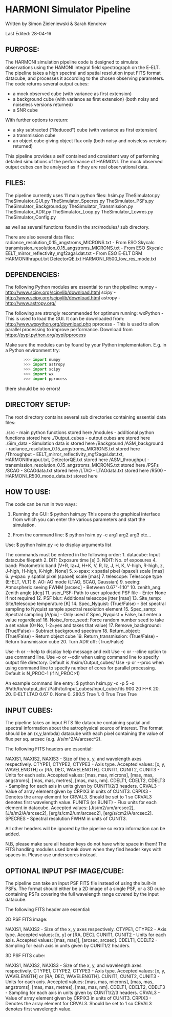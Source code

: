 # HARMONI Simulator Pipeline

Written by Simon Zieleniewski & Sarah Kendrew

Last Edited: 28-04-16


## PURPOSE:

The HARMONI simulation pipeline code is designed to simulate observations using the HAMONI integral field spectrograph on the E-ELT. The pipeline takes a high spectral and spatial resolution input FITS format datacube, and processes it according to the chosen observing parameters. The code returns several output cubes:
 - a mock observed cube (with variance as first extension)
 - a background cube (with variance as first extension) (both noisy and noiseless versions returned)
 - a SNR cube

With further options to return:
 - a sky subtracted ("Reduced") cube (with variance as first extension)
 - a transmission cube
 - an object cube giving object flux only (both noisy and noiseless versions returned)

This pipeline provides a self contained and consistent way of performing detailed simulations of the performance of HARMONI. The mock observed output cubes can be analysed as if they are real observational data.


## FILES:

The pipeline currently uses 11 main python files:
hsim.py
TheSimulator.py
TheSimulator_GUI.py
TheSimulator_Specres.py
TheSimulator_PSFs.py
TheSimulator_Background.py
TheSimulator_Transmission.py
TheSimulator_ADR.py
TheSimulator_Loop.py
TheSimulator_Lowres.py
TheSimulator_Config.py

as well as several functions found in the src/modules/ sub directory.

There are also several data files:
radiance_resolution_0.15_angstroms_MICRONS.txt - From ESO Skycalc
transmission_resolution_0.15_angstroms_MICRONS.txt - From ESO Skycalc
EELT_mirror_reflectivity_mgf2agal.dat.txt - From ESO E-ELT DRM
HARMONIthruput.txt
DetectorQE.txt
HARMONI_R500_low_res_mode.txt


## DEPENDENCIES:

The following Python modules are essential to run the pipeline:
numpy - http://www.scipy.org/scipylib/download.html
scipy - http://www.scipy.org/scipylib/download.html
astropy - http://www.astropy.org/

The following are strongly recommended for optimum running:
wxPython - This is used to load the GUI. It can be downloaded from: http://www.wxpython.org/download.php
pprocess - This is used to allow parallel processing to improve performance. Download from https://pypi.python.org/pypi/pprocess


Make sure the modules can by found by your Python implementation. E.g. in a Python environment try:
```python
        >>> import numpy
        >>> import astropy
        >>> import scipy
        >>> import wx
        >>> import pprocess
```

there should be no errors!


## DIRECTORY SETUP:

The root directory contains several sub directories containing essential data files:

./src - main python functions stored here
     /modules - additional python functions stored here
./Output_cubes - output cubes are stored here
./Sim_data - Simulation data is stored here
	  /Background
		     /ASM_background - radiance_resolution_0.15_angstroms_MICRONS.txt stored here
	  /Throughput - EELT_mirror_reflectivity_mgf2agal.dat.txt, HARMONIthruput.txt, DetectorQE.txt stored here
		     /ASM_throughput - transmission_resolution_0.15_angstroms_MICRONS.txt stored here
	  /PSFs
	       /SCAO - SCAOdata.txt stored here
	       /LTAO - LTAOdata.txt stored here
          /R500 - HARMONI_R500_mode_data.txt stored here


## HOW TO USE:

The code can be run in two ways:

1. Running the GUI:
$ python hsim.py
This opens the graphical interface from which you can enter the various parameters and start the simulation.

2. From the command line:
$ python hsim.py -c arg1 arg2 arg3 etc…

Use:
$ python hsim.py -c
to display arguments list
	
The commands must be entered in the following order:
        1. datacube: Input datacube filepath
        2. DIT: Exposure time [s]
        3. NDIT: No. of exposures
        4. band: Photometric band [V+R, Iz+J, H+K, V, R, Iz, J, H, K, V-high, R-high, z, J-high, H-high, K-high, None]
        5. x-spax: x spatial pixel (spaxel) scale [mas]
        6. y-spax: y spatial pixel (spaxel) scale [mas]
	7. telescope: Telescope type (E-ELT, VLT)
	8. AO: AO mode (LTAO, SCAO, Gaussian)
        9. seeing: Atmospheric seeing FWHM [arcsec] - Between 0.67"-1.10"
        10. zenith_ang: Zenith angle [deg]
        11. user_PSF: Path to user uploaded PSF file - Enter None if not required
        12. PSF blur: Additional telescope jitter [mas]
        13. Site_temp: Site/telescope temperature [K]
        14. Spec_Nyquist: (True/False) - Set spectral sampling to Nyquist sample spectral resolution element
        15. Spec_samp: Spectral sampling [A/pix] - Only used if Spec_Nyquist = False, but enter a value regardless!
        16. Noise_force_seed: Force random number seed to take a set value (0=No, 1-2=yes and takes that value)
        17. Remove_background: (True/False) - Subtract background spectrum
	18. Return_object: (True/False) - Return object cube
	19. Return_transmission: (True/False) - Return transmission cube
	20. Turn ADR off: (True/False)

Use -h or --help to display help message and exit
Use -c or --cline option to use command line.
Use -o or --odir when using command line to specify output file directory. Default is /hsim/Output_cubes/
Use -p or --proc when using command line to specify number of cores for parallel processing. Default is N_PROC-1 (if N_PROC>1)

An example command line entry:
$ python hsim.py -c -p 5 -o /Path/to/output_dir/ /Path/to/Input_cubes/Input_cube.fits 900 20 H+K 20. 20. E-ELT LTAO 0.67 0. None 0. 280.5 True 1. 0 True True True


## INPUT CUBES:

The pipeline takes an input FITS file datacube containing spatial and spectral information about the astrophysical source of interest. The format should be an (x,y,lambda) datacube with each pixel containing the value of flux per sq. arcsec (e.g. J/s/m^2/A/arcsec^2).

The following FITS headers are essential:

NAXIS1, NAXIS2, NAXIS3 - Size of the x, y, and wavelength axes respectively.
CTYPE1, CTYPE2, CTYPE3 - Axis type. Accepted values: [x, y, WAVELENGTH] or [RA, DEC, WAVELENGTH].
CUNIT1, CUNIT2, CUNIT3 - Units for each axis. Accepted values: [mas, mas, microns], [mas, mas, angstroms], [mas, mas, metres], [mas, mas, nm].
CDELT1, CDELT2, CDELT3 - Sampling for each axis in units given by CUNIT1/2/3 headers.
CRVAL3 - Value of array element given by CRPIX3 in units of CUNIT3.
CRPIX3 - Denotes the array element for CRVAL3. Should be set to 1 so CRVAL3 denotes first wavelength value.
FUNITS (or BUNIT) - Flux units for each element in datacube. Accepted values: [J/s/m2/um/arcsec2], [J/s/m2/A/arcsec2], [erg/s/cm2/um/arcsec2], [erg/s/cm2/A/arcsec2].
SPECRES - Spectral resolution FWHM in units of CUNIT3.

All other headers will be ignored by the pipeline so extra information can be added.

N.B, please make sure all header keys do not have white space in them! The FITS handling modules used break down when they find header keys with spaces in. Please use underscores instead.


## OPTIONAL INPUT PSF IMAGE/CUBE:

The pipeline can take an input PSF FITS file instead of using the built-in PSFs. The format should either be a 2D image of a single PSF, or a 3D cube containing PSFs covering the full wavelength range covered by the input datacube.

The following FITS header are essential:

2D PSF FITS image:

NAXIS1, NAXIS2 - Size of the x, y axes respectively.
CTYPE1, CTYPE2 - Axis type. Accepted values: [x, y] or [RA, DEC].
CUNIT1, CUNIT2 - Units for each axis. Accepted values: [mas, mas]], [arcsec, arcsec].
CDELT1, CDELT2 - Sampling for each axis in units given by CUNIT1/2 headers.

3D PSF FITS cube:

NAXIS1, NAXIS2, NAXIS3 - Size of the x, y, and wavelength axes respectively.
CTYPE1, CTYPE2, CTYPE3 - Axis type. Accepted values: [x, y, WAVELENGTH] or [RA, DEC, WAVELENGTH].
CUNIT1, CUNIT2, CUNIT3 - Units for each axis. Accepted values: [mas, mas, microns], [mas, mas, angstroms], [mas, mas, metres], [mas, mas, nm].
CDELT1, CDELT2, CDELT3 - Sampling for each axis in units given by CUNIT1/2/3 headers.
CRVAL3 - Value of array element given by CRPIX3 in units of CUNIT3.
CRPIX3 - Denotes the array element for CRVAL3. Should be set to 1 so CRVAL3 denotes first wavelength value.





